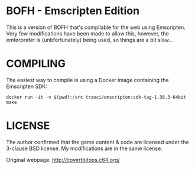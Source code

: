 # BOFH - Emscripten Edition

This is a version of BOFH that's compilable for the web using Emscripten.
Very few modifications have been made to allow this, however, the emterpreter is (unbfortunately) being used, so things are a bit slow...

# COMPILING

The easiest way to compile is using a Docker image containing the Emscripten SDK:

`docker run -it -v $(pwd):/src trzeci/emscripten:sdk-tag-1.38.3-64bit make`

# LICENSE

The author confirmed that the game content & code are licensed under
the 3-clause BSD license. My modifications are in the same license.

Original webpage: http://covertbitops.c64.org/
